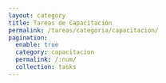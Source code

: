 ```yaml
---
layout: category
title: Tareas de Capacitación
permalink: /tareas/categoria/capacitacion/
pagination:
  enable: true
  category: capacitacion
  permalink: /:num/
  collection: tasks
---
```

